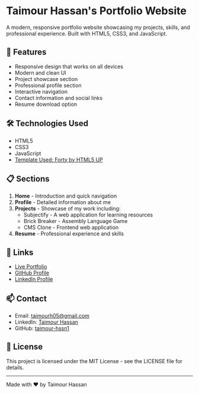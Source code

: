# Taimour Hassan's Portfolio Website

A modern, responsive portfolio website showcasing my projects, skills, and professional experience. Built with HTML5, CSS3, and JavaScript.

## 🚀 Features

- Responsive design that works on all devices
- Modern and clean UI
- Project showcase section
- Professional profile section
- Interactive navigation
- Contact information and social links
- Resume download option

## 🛠️ Technologies Used

- HTML5
- CSS3
- JavaScript
- [Template Used: Forty by HTML5 UP](https://html5up.net/forty)

## 📋 Sections

1. **Home** - Introduction and quick navigation
2. **Profile** - Detailed information about me
3. **Projects** - Showcase of my work including:
   - Subjectify - A web application for learning resources
   - Brick Breaker - Assembly Language Game
   - CMS Clone - Frontend web application
4. **Resume** - Professional experience and skills

## 🔗 Links

- [Live Portfolio](https://taimour-hssn1.github.io)
- [GitHub Profile](https://github.com/taimour-hssn1)
- [LinkedIn Profile](https://www.linkedin.com/in/taimourh05)



## 📫 Contact

- Email: taimourh05@gmail.com
- LinkedIn: [Taimour Hassan](https://www.linkedin.com/in/taimourh05)
- GitHub: [taimour-hssn1](https://github.com/taimour-hssn1)

## 📝 License

This project is licensed under the MIT License - see the LICENSE file for details.

---

Made with ❤️ by Taimour Hassan
